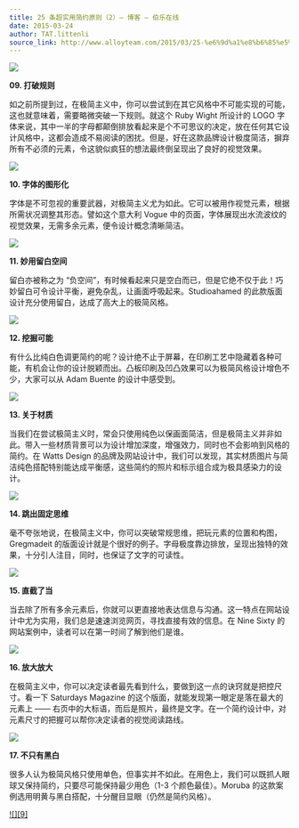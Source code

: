 ```yaml
---
title: 25 条超实用简约原则（2）– 博客 – 伯乐在线
date: 2015-03-24
author: TAT.littenli
source_link: http://www.alloyteam.com/2015/03/25-%e6%9d%a1%e8%b6%85%e5%ae%9e%e7%94%a8%e7%ae%80%e7%ba%a6%e5%8e%9f%e5%88%99%ef%bc%882%ef%bc%89-%e5%8d%9a%e5%ae%a2-%e4%bc%af%e4%b9%90%e5%9c%a8%e7%ba%bf/
---
```


<!-- {% raw %} - for jekyll -->

![](http://ww2.sinaimg.cn/mw690/005RM8OMgw1eqdox1ghdoj30ie0b73yf.jpg)

**09. 打破规则**

如之前所提到过，在极简主义中，你可以尝试到在其它风格中不可能实现的可能，这也就意味着，需要略微突破一下规则。就这个 Ruby Wight 所设计的 LOGO 字体来说，其中一半的字母都颠倒排放看起来是个不可思议的决定，放在任何其它设计风格中，这都会造成不易阅读的困扰。但是，好在这款品牌设计极度简洁，摒弃所有不必须的元素，令这貌似疯狂的想法最终倒呈现出了良好的视觉效果。

![](http://ww2.sinaimg.cn/mw690/005RM8OMgw1eqdowerq3gj30ie0iewfj.jpg)

**10. 字体的图形化**

字体是不可忽视的重要武器，对极简主义尤为如此。它可以被用作视觉元素，根据所需状况调整其形态。譬如这个意大利 Vogue 中的页面，字体展现出水流波纹的视觉效果，无需多余元素，便令设计概念清晰简洁。

![](http://ww4.sinaimg.cn/mw690/005RM8OMgw1eqdowr95znj30ie0p0mxs.jpg)

**11. 妙用留白空间**

留白亦被称之为 “负空间”，有时候看起来只是空白而已，但是它绝不仅于此！巧妙留白可令设计平衡，避免杂乱，让画面呼吸起来。Studioahamed 的此款版面设计充分使用留白，达成了高大上的极简风格。

![](http://ww1.sinaimg.cn/mw690/005RM8OMgw1eqdowvvwzwj30fa0a3weq.jpg)

**12. 挖掘可能**

有什么比纯白色调更简约的呢？设计绝不止于屏幕，在印刷工艺中隐藏着各种可能，有机会让你的设计脱颖而出。凸板印刷及凹凸效果可以为极简风格设计增色不少，大家可以从 Adam Buente 的设计中感受到。

![](http://ww2.sinaimg.cn/mw690/005RM8OMgw1eqdowpzsc7j30ie261thc.jpg)

**13. 关于材质**

当我们在尝试极简主义时，常会只使用纯色以保画面简洁，但是极简主义并非如此。带入一些材质背景可以为设计增加深度，增强效力，同时也不会影响到风格的简约。在 Watts Design 的品牌及网站设计中，我们可以发现，其实材质图片与简洁纯色搭配特别能达成平衡感，这些简约的照片和标示组合成为极具感染力的设计。

![](http://ww3.sinaimg.cn/mw690/005RM8OMgw1eqdowdetjmj30ie0dfgmi.jpg)

**14. 跳出固定思维**

毫不夸张地说，在极简主义中，你可以突破常规思维，把玩元素的位置和构图，Gregmadeit 的版面设计就是个很好的例子。字母极度靠边排放，呈现出独特的效果，十分引人注目，同时，也保证了文字的可读性。

![](http://ww3.sinaimg.cn/mw690/005RM8OMgw1eqdowgx6yej30ie12o0vp.jpg)

**15. 直截了当**

当去除了所有多余元素后，你就可以更直接地表达信息与沟通。这一特点在网站设计中尤为实用，我们总是速速浏览网页，寻找直接有效的信息。在 Nine Sixty 的网站案例中，读者可以在第一时间了解到他们是谁。

![](http://ww4.sinaimg.cn/mw690/005RM8OMgw1eqdox0ih6yj30ie0ca0tu.jpg)

**16. 放大放大**

在极简主义中，你可以决定读者最先看到什么，要做到这一点的诀窍就是把控尺寸。看一下 Saturdays Magazine 的这个版面，就能发现第一眼定是落在最大的元素上 —— 右页中的大标语，而后是照片，最终是文字。在一个简约设计中，对元素尺寸的把握可以帮你决定读者的视觉阅读路线。

![](http://ww3.sinaimg.cn/mw690/005RM8OMgw1eqdowtk4a9j30ie0h8t97.jpg)

**17. 不只有黑白**

很多人认为极简风格只使用单色，但事实并不如此。在用色上，我们可以既抓人眼球又保持简约，只要尽可能保持最少用色（1-3 个颜色最佳）。Moruba 的这款案例选用明黄与黑白搭配，十分醒目显眼（仍然是简约风格）。

[!\[\]\[9\]](http://ghtools.sinaapp.com/bole.html)


<!-- {% endraw %} - for jekyll -->